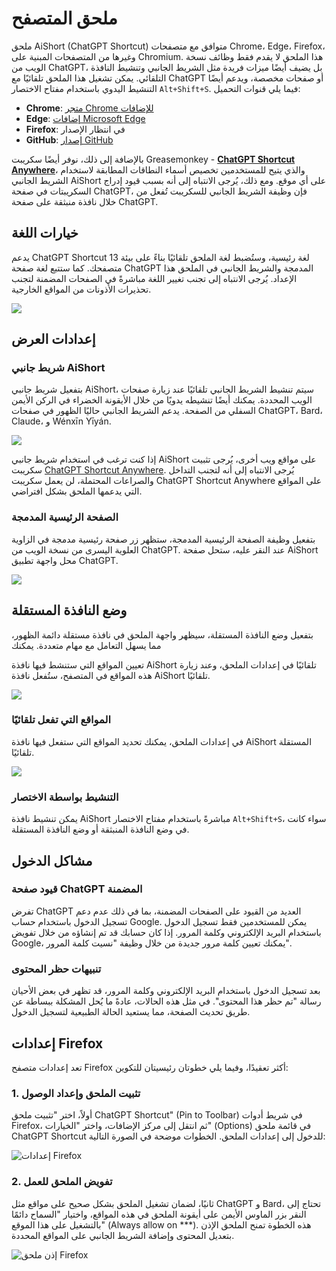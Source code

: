 # ملحق المتصفح

ملحق AiShort (ChatGPT Shortcut) متوافق مع متصفحات Chrome، Edge، Firefox، وغيرها من المتصفحات المبنية على Chromium. هذا الملحق لا يقدم فقط وظائف نسخة الويب من ChatGPT، بل يضيف أيضًا ميزات فريدة مثل الشريط الجانبي وتنشيط النافذة التلقائي. يمكن تشغيل هذا الملحق تلقائيًا مع ChatGPT أو صفحات مخصصة، ويدعم أيضًا التنشيط اليدوي باستخدام مفتاح الاختصار `Alt+Shift+S`. فيما يلي قنوات التحميل:

- **Chrome**: [متجر Chrome للإضافات](https://chrome.google.com/webstore/detail/chatgpt-shortcut/blcgeoojgdpodnmnhfpohphdhfncblnj)
- **Edge**: [إضافات Microsoft Edge](https://microsoftedge.microsoft.com/addons/detail/chatgpt-shortcut/hnggpalhfjmdhhmgfjpmhlfilnbmjoin)
- **Firefox**: في انتظار الإصدار
- **GitHub**: [إصدار GitHub](https://github.com/rockbenben/ChatGPT-Shortcut/releases/latest)

بالإضافة إلى ذلك، نوفر أيضًا سكريبت Greasemonkey - [**ChatGPT Shortcut Anywhere**](https://greasyfork.org/scripts/482907-chatgpt-shortcut-anywhere)، والذي يتيح للمستخدمين تخصيص أسماء النطاقات المطابقة لاستخدام الشريط الجانبي AiShort على أي موقع. ومع ذلك، يُرجى الانتباه إلى أنه بسبب قيود إدراج السكريبتات في صفحة ChatGPT، فإن وظيفة الشريط الجانبي للسكريبت تُفعل من خلال نافذة منبثقة على صفحة ChatGPT.

## خيارات اللغة

يدعم ChatGPT Shortcut 13 لغة رئيسية، وستُضبط لغة الملحق تلقائيًا بناءً على بيئة متصفحك. كما ستتبع لغة صفحة ChatGPT المدمجة والشريط الجانبي في الملحق هذا الإعداد. يُرجى الانتباه إلى تجنب تغيير اللغة مباشرةً في الصفحات المضمنة لتجنب تحذيرات الأذونات من المواقع الخارجية.

![](https://img.newzone.top/2023-12-23-12-04-29.png?imageMogr2/format/webp)

## إعدادات العرض

### شريط جانبي AiShort

بتفعيل شريط جانبي AiShort، سيتم تنشيط الشريط الجانبي تلقائيًا عند زيارة صفحات الويب المحددة. يمكنك أيضًا تنشيطه يدويًا من خلال الأيقونة الخضراء في الركن الأيمن السفلي من الصفحة. يدعم الشريط الجانبي حاليًا الظهور في صفحات ChatGPT، Bard، Claude، و Wénxīn Yīyán.

![](https://img.newzone.top/2023-12-23-04-16-15.gif?imageMogr2/format/webp)

إذا كنت ترغب في استخدام شريط جانبي AiShort على مواقع ويب أخرى، يُرجى تثبيت سكريبت [ChatGPT Shortcut Anywhere](https://greasyfork.org/scripts/482907-chatgpt-shortcut-anywhere). يُرجى الانتباه إلى أنه لتجنب التداخل والصراعات المحتملة، لن يعمل سكريبت ChatGPT Shortcut Anywhere على المواقع التي يدعمها الملحق بشكل افتراضي.

### الصفحة الرئيسية المدمجة

بتفعيل وظيفة الصفحة الرئيسية المدمجة، ستظهر زر صفحة رئيسية مدمجة في الزاوية العلوية اليسرى من نسخة الويب من ChatGPT. عند النقر عليه، ستحل صفحة AiShort محل واجهة تطبيق ChatGPT.

![](https://img.newzone.top/ai/2023-12-22-19-40-15.png?imageMogr2/format/webp)

## وضع النافذة المستقلة

بتفعيل وضع النافذة المستقلة، سيظهر واجهة الملحق في نافذة مستقلة دائمة الظهور، مما يسهل التعامل مع مهام متعددة. يمكنك

 تعيين المواقع التي ستنشط فيها نافذة AiShort تلقائيًا في إعدادات الملحق، وعند زيارة هذه المواقع في المتصفح، ستُفعل نافذة AiShort تلقائيًا.

![](https://img.newzone.top/2023-12-23-12-07-09.png?imageMogr2/format/webp)

### المواقع التي تفعل تلقائيًا

في إعدادات الملحق، يمكنك تحديد المواقع التي ستفعل فيها نافذة AiShort المستقلة تلقائيًا.

![](https://img.newzone.top/2023-12-23-12-09-51.png?imageMogr2/format/webp)

### التنشيط بواسطة الاختصار

يمكن تنشيط نافذة AiShort مباشرةً باستخدام مفتاح الاختصار `Alt+Shift+S`، سواء كانت في وضع النافذة المنبثقة أو وضع النافذة المستقلة.

## مشاكل الدخول

### قيود صفحة ChatGPT المضمنة

تفرض ChatGPT العديد من القيود على الصفحات المضمنة، بما في ذلك عدم دعم تسجيل الدخول باستخدام حساب Google. يمكن للمستخدمين فقط تسجيل الدخول باستخدام البريد الإلكتروني وكلمة المرور. إذا كان حسابك قد تم إنشاؤه من خلال تفويض Google، يمكنك تعيين كلمة مرور جديدة من خلال وظيفة "نسيت كلمة المرور".

### تنبيهات حظر المحتوى

بعد تسجيل الدخول باستخدام البريد الإلكتروني وكلمة المرور، قد تظهر في بعض الأحيان رسالة "تم حظر هذا المحتوى". في مثل هذه الحالات، عادةً ما يُحل المشكلة ببساطة عن طريق تحديث الصفحة، مما يستعيد الحالة الطبيعية لتسجيل الدخول.

## إعدادات Firefox

تعد إعدادات متصفح Firefox أكثر تعقيدًا، وفيما يلي خطوتان رئيسيتان للتكوين:

### 1. تثبيت الملحق وإعداد الوصول

أولاً، اختر "تثبيت ملحق ChatGPT Shortcut" (Pin to Toolbar) في شريط أدوات Firefox، ثم انتقل إلى مركز الإضافات، واختر "الخيارات" (Options) في قائمة ملحق ChatGPT Shortcut للدخول إلى إعدادات الملحق. الخطوات موضحة في الصورة التالية:

![إعدادات Firefox](https://img.newzone.top/2023-12-25-05-51-47.png?imageMogr2/format/webp)

### 2. تفويض الملحق للعمل

ثانيًا، لضمان تشغيل الملحق بشكل صحيح على مواقع مثل ChatGPT و Bard، تحتاج إلى النقر بزر الماوس الأيمن على أيقونة الملحق في هذه المواقع، واختيار "السماح دائمًا بالتشغيل على هذا الموقع" (Always allow on ***). هذه الخطوة تمنح الملحق الإذن بتعديل المحتوى وإضافة الشريط الجانبي على المواقع المحددة.

![إذن ملحق Firefox](https://img.newzone.top/2023-12-25-05-59-48.png?imageMogr2/format/webp)
